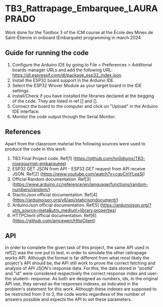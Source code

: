 # TB3_Rattrapage_Embarquee_LAURAPRADO
Work done for the Toolbox 3 of the ICM course at the École des Mines de Saint-Étienne in  onboard (Embarquée) programming in march 2024

## Guide for running the code

1. Configure the Arduino IDE by going to File > Preferences > Additional boards manager URLs and add the following URL: https://dl.espressif.com/dl/package_esp32_index.json.
2. Install the ESP32 board support in the Arduino IDE.
3. Select the ESP32 Wrover Module as your target board in the IDE settings.
4. Install/Check if you have installed the libraries declared at the begging of the code. They are listed in ref [] and [].
5. Connect the board to the computer and click on "Upload" in the Arduino IDE interface.
6. Monitor the code output through the Serial Monitor.

## References
Apart from the classroom material the following sources were used to produce the code in this work:
1. TB3 Final Project code. Ref[1] (https://github.com/ho0dlumx/TB3-nixegourmet-embarqueee)
2. ESP32 GET JSON from API - ESP32 GET request from API receive JSON. Ref[2] (https://www.youtube.com/watch?v=cgoCmYLeaSI)
3. Official Random documentation. Ref[3] (https://www.arduino.cc/reference/en/language/functions/random-numbers/random/)
4. StacticJson official documentation. Ref[4] (https://arduinojson.org/v6/api/staticjsondocument/)
5. ArduinoJson official documentation. Ref[5] (https://arduinojson.org/?utm_source=meta&utm_medium=library.properties)
6. HTTPClient official documentation. Ref[6] (https://github.com/amcewen/HttpClient)

## API
In order to complete the given task of this project, the same API used in ref[2] was the one put to test, in order to simulate the other rattrapage works API. 
Although the format is far different from what most likely the project's API should be, the API still work to prove the correct fetching and analysis of API JSON's response data. 
For this, the data stored in "postId" and "id" were considered respectively the correct response index and user- the student- response. 
As both are designed as numbers, ids, in the original API use, they served as the responses indexes, as indicated in the problem's statement for this work.
Although these indexes are supposed to be restricted from 0 to 3, the code works regardless of the number of answers possible and expects the API to set these parameters.
